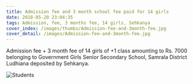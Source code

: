```yaml
---
title: Admission fee and 3 month school fee paid for 14 girls
date: 2018-05-20 23:04:35
tags: Admission, fee, 3 months fee, 14 girls, Sehkanya
cover_index: /images/thumbs/Admission-fee-and-3month-fee.jpg
cover_detail: /images/Admission-fee-and-3month-fee.jpg
---
```

Admission fee + 3 month fee of 14 girls of +1 class amounting to Rs. 7000 belonging to Government Girls Senior Secondary School, Samrala District Ludhiana deposited by Sehkanya.

![Students](/images/Admission-fee-and-3month-fee-reciept.jpg)
